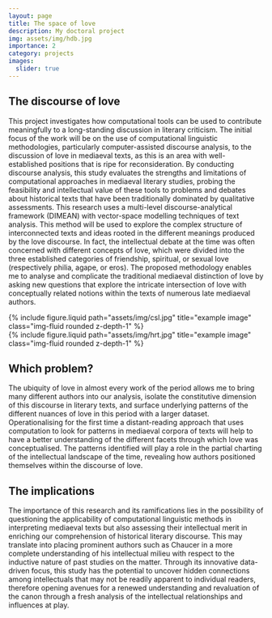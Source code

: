 ```yaml
---
layout: page
title: The space of love
description: My doctoral project 
img: assets/img/hdb.jpg
importance: 2
category: projects
images:
  slider: true
---
```



## The discourse of love
This project investigates how computational tools can be used to contribute meaningfully to a long-standing discussion in literary criticism. The initial focus of the work will be on the use of computational linguistic methodologies, particularly computer-assisted discourse analysis, to the discussion of love in mediaeval texts, as this is an area with well-established positions that is ripe for reconsideration. By conducting discourse analysis, this study evaluates the strengths and limitations of computational approaches in mediaeval literary studies, probing the feasibility and intellectual value of these tools to problems and debates about historical texts that have been  traditionally dominated by qualitative assessments. This research uses a multi-level discourse-analytical framework (DIMEAN) with vector-space modelling techniques of text analysis. This method will be used to explore the complex structure of interconnected texts and ideas rooted in the different meanings produced by the love discourse.
In fact, the intellectual debate at the time was often concerned with different concepts of love, which were divided into the three established categories of friendship, spiritual, or sexual love (respectively philia, agape, or eros). The proposed methodology enables me to analyse and complicate the traditional mediaeval distinction of love by asking new questions that explore the intricate intersection of love with conceptually related notions within the texts of numerous late mediaeval authors.

<div class="row justify-content-sm-center">
  <div class="col-sm-8 mt-3 mt-md-0">
    {% include figure.liquid path="assets/img/csl.jpg" title="example image" class="img-fluid rounded z-depth-1" %}
  </div>
  <div class="col-sm-4 mt-3 mt-md-0">
    {% include figure.liquid path="assets/img/hrt.jpg" title="example image" class="img-fluid rounded z-depth-1" %}
  </div>
</div>

## Which problem?
The ubiquity of love in almost every work of the period allows me to bring many different authors into our analysis, isolate the constitutive dimension of this discourse in literary texts, and surface underlying patterns of the different nuances of love in this period with a larger dataset. Operationalising for the first time a distant-reading approach that uses computation to look for patterns in mediaeval corpora of texts will help to have a better understanding of the different facets through which love was conceptualised. The patterns identified will play a role in the partial charting of the intellectual landscape of the time, revealing how authors positioned themselves within the discourse of love. 
## The implications
The importance of this research and its ramifications lies in the possibility of questioning the applicability of computational linguistic methods in interpreting mediaeval texts but also assessing their intellectual merit in enriching our comprehension of historical literary discourse. This may translate into placing prominent authors such as Chaucer in a more complete understanding of his intellectual milieu with respect to the inductive nature of past studies on the matter. Through its innovative data-driven focus, this study has the potential to uncover hidden connections among intellectuals that may not be readily apparent to individual readers, therefore opening avenues for a renewed understanding and revaluation of the canon through a fresh analysis of the intellectual relationships and influences at play.
